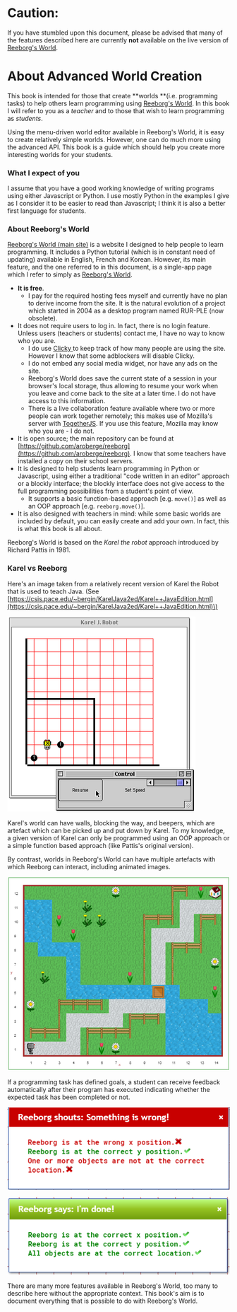 # Caution:

If you have stumbled upon this document, please be advised that many of the features described here are currently **not** available on the live version of [Reeborg's World](http://reeborg.ca/reeborg.html).

# About Advanced World Creation

This book is intended for those that create **worlds **\(i.e. programming tasks\) to help others learn programming using [Reeborg's World](http://reeborg.ca/reeborg.html).  In this book I will refer to you as a _teacher_ and to those that wish to learn programming as _students_.

Using the menu-driven world editor available in Reeborg's World, it is easy to create relatively simple worlds.  However, one can do much more using the advanced API. This book is a guide which should help you create more interesting worlds for your students.

### What I expect of you

I assume that you have a good working knowledge of writing programs using either Javascript or Python. I use mostly Python in the examples I give as I consider it to be easier to read than Javascript; I think it is also a better first language for students.

### About Reeborg's World

[Reeborg's World \(main site\)](http://reeborg.ca) is a website I designed to help people to learn programming. It includes a Python tutorial \(which is in constant need of updating\) available in English, French and Korean. However, its main feature, and the one referred to in this document, is a single-app page which I refer to simply as [Reeborg's World](http://reeborg.ca/reeborg.html).

* **It is free**.
  * I pay for the required hosting fees myself and currently have no plan to derive income from the site.  It is the natural evolution of a project which started in 2004 as a desktop program named RUR-PLE \(now obsolete\).
* It does not require users to log in.  In fact, there is no login feature.  Unless users \(teachers or students\) contact me, I have no way to know who you are.  
  * I do use [Clicky ](https://clicky.com/)to keep track of how many people are using the site. However I know that some adblockers will disable Clicky. 
  * I do not embed any social media widget, nor have any ads on the site.
  * Reeborg's World does save the current state of a session in your browser's local storage, thus allowing to resume your work when you leave and come back to the site at a later time. I do not have access to this information.
  * There is a live collaboration feature available where two or more people can work together remotely; this makes use of Mozilla's server with [TogetherJS](https://togetherjs.com/). If you use this feature, Mozilla may know who you are - I do not.
* It is open source; the main repository can be found at [https://github.com/aroberge/reeborg](https://github.com/aroberge/reeborg).  I know that some teachers have installed a copy on their school servers.
* It is designed to help students learn programming in Python or Javascript, using either a traditional "code written in an editor" approach or a blockly interface; the blockly interface does not give access to the full programming possibilities from a student's point of view.
  * It supports a basic function-based approach \[e.g. `move()`\] as well as an OOP approach \[e.g. `reeborg.move()`\]. 
* It is also designed with teachers in mind: while some basic worlds are included by default, you can easily create and add your own. In fact, this is what this book is all about.

Reeborg's World is based on the _Karel the robot_ approach introduced by Richard Pattis in 1981.

### Karel vs Reeborg

Here's an image taken from a relatively recent version of Karel the Robot that is used to teach Java. \(See [https://csis.pace.edu/~bergin/KarelJava2ed/Karel++JavaEdition.html](https://csis.pace.edu/~bergin/KarelJava2ed/Karel++JavaEdition.html)\)

![](/assets/kjr2.gif)

Karel's world can have walls, blocking the way, and beepers, which are artefact which can be picked up and put down by Karel. To my knowledge, a given version of Karel can only be programmed using an OOP approach or a simple function based approach \(like Pattis's original version\).

By contrast, worlds in Reeborg's World can have multiple artefacts with which Reeborg can interact, including animated images.

![](/assets/nice_path.png)

If a programming task has defined goals, a student can receive feedback automatically after their program has executed indicating whether the expected task has been completed or not.

![](/assets/bad_result.png)

![](/assets/good_result.png)

There are many more features available in Reeborg's World, too many to describe here without the appropriate context. This book's aim is to document everything that is possible to do with Reeborg's World.

